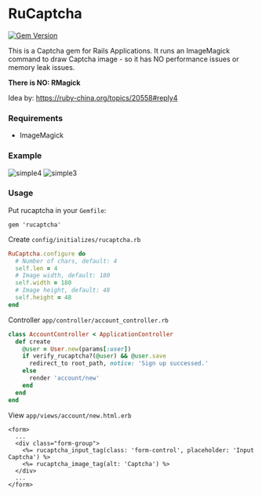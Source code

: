 # RuCaptcha

[![Gem Version](https://badge.fury.io/rb/rucaptcha.svg)](https://badge.fury.io/rb/rucaptcha)

This is a Captcha gem for Rails Applications. It runs an ImageMagick command to draw Captcha image - so it has NO performance issues or memory leak issues.

**There is NO: RMagick**

Idea by: https://ruby-china.org/topics/20558#reply4

### Requirements

- ImageMagick

### Example

![simple4](https://cloud.githubusercontent.com/assets/5518/10726106/9442b1fe-7c0b-11e5-8c06-f88fce5e7a58.png)  ![simple3](https://cloud.githubusercontent.com/assets/5518/10726119/a844dfce-7c0b-11e5-99c3-a818f3ef3dd2.png)


### Usage

Put rucaptcha in your `Gemfile`:

```
gem 'rucaptcha'
```

Create `config/initializes/rucaptcha.rb`

```rb
RuCaptcha.configure do
  # Number of chars, default: 4
  self.len = 4
  # Image width, default: 180
  self.width = 180
  # Image height, default: 48
  self.height = 48
end
```

Controller `app/controller/account_controller.rb`

```rb
class AccountController < ApplicationController
  def create
    @user = User.new(params[:user])
    if verify_rucaptcha?(@user) && @user.save
      redirect_to root_path, notice: 'Sign up successed.'
    else
      render 'account/new'
    end
  end
end
```

View `app/views/account/new.html.erb`

```erb
<form>
  ...
  <div class="form-group">
    <%= rucaptcha_input_tag(class: 'form-control', placeholder: 'Input Captcha') %>
    <%= rucaptcha_image_tag(alt: 'Captcha') %>
  </div>
  ...
</form>
```


